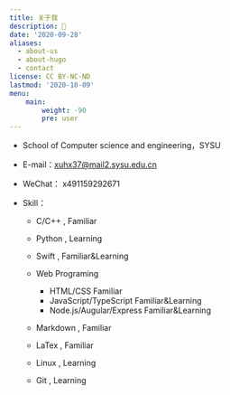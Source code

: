 ```yaml
---
title: 关于我
description: 🍊
date: '2020-09-28'
aliases:
  - about-us
  - about-hugo
  - contact
license: CC BY-NC-ND
lastmod: '2020-10-09'
menu:
    main: 
        weight: -90
        pre: user
---
```


- School of Computer science and engineering，SYSU

- E-mail：xuhx37@mail2.sysu.edu.cn

- WeChat： x491159292671

- Skill：

  - C/C++ , Familiar

  - Python , Learning

  - Swift , Familiar&Learning

  - Web Programing

    -   HTML/CSS Familiar
    -   JavaScript/TypeScript Familiar&Learning
    -   Node.js/Augular/Express Familiar&Learning

  - Markdown , Familiar

  - LaTex , Familiar

  - Linux , Learning

  - Git , Learning

    